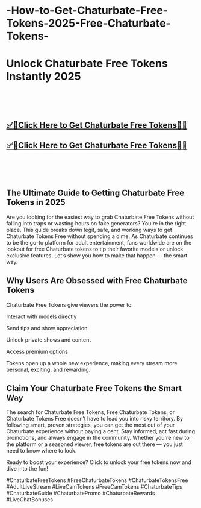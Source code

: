 # -How-to-Get-Chaturbate-Free-Tokens-2025-Free-Chaturbate-Tokens-

<h1>Unlock Chaturbate Free Tokens Instantly 2025</h1>


<br><br><br>
<b><h2><a href="https://searchoptima.org/free-chaturbate-tokens/">✅🎯Click Here to Get Chaturbate Free Tokens🎯✅</a>

</h2></b>

<b><h2><a href="https://searchoptima.org/free-chaturbate-tokens/">✅🎯Click Here to Get Chaturbate Free Tokens🎯✅</a>

</h2></b> <br><br><br>




<h2>The Ultimate Guide to Getting Chaturbate Free Tokens in 2025</h2>
Are you looking for the easiest way to grab Chaturbate Free Tokens without falling into traps or wasting hours on fake generators? You're in the right place. This guide breaks down legit, safe, and working ways to get Chaturbate Tokens Free without spending a dime. As Chaturbate continues to be the go-to platform for adult entertainment, fans worldwide are on the lookout for free Chaturbate tokens to tip their favorite models or unlock exclusive features. Let’s show you how to make that happen — the smart way.



<h2>Why Users Are Obsessed with Free Chaturbate Tokens</h2>
Chaturbate Free Tokens give viewers the power to:

Interact with models directly

Send tips and show appreciation

Unlock private shows and content

Access premium options

Tokens open up a whole new experience, making every stream more personal, exciting, and rewarding.





<h2>Claim Your Chaturbate Free Tokens the Smart Way</h2>
The search for Chaturbate Free Tokens, Free Chaturbate Tokens, or Chaturbate Tokens Free doesn’t have to lead you into risky territory. By following smart, proven strategies, you can get the most out of your Chaturbate experience without paying a cent. Stay informed, act fast during promotions, and always engage in the community. Whether you're new to the platform or a seasoned viewer, free tokens are out there — you just need to know where to look.

Ready to boost your experience? Click to unlock your free tokens now and dive into the fun!

#ChaturbateFreeTokens #FreeChaturbateTokens #ChaturbateTokensFree #AdultLiveStream #LiveCamTokens #FreeCamTokens #ChaturbateTips #ChaturbateGuide #ChaturbatePromo #ChaturbateRewards #LiveChatBonuses
